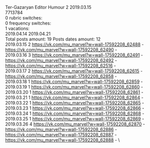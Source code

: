 Ter-Gazaryan	Editor Humour 2 2019.03.15\
7713784\
0 rubric switches:\
0 frequency switches:\
1 vacations:\
2019.04.14 2019.04.21 \
Total posts amount: 19	Posts dates amount: 12\
2019.03.15 2 https://vk.com/mu_marvel?w=wall-17592208_62488 - https://vk.com/mu_marvel?w=wall-17592208_62490 - \
2019.03.16 3 https://vk.com/mu_marvel?w=wall-17592208_62491 - https://vk.com/mu_marvel?w=wall-17592208_62492 - https://vk.com/mu_marvel?w=wall-17592208_62516 - \
2019.03.17 2 https://vk.com/mu_marvel?w=wall-17592208_62615 - https://vk.com/mu_marvel?w=wall-17592208_62858 - \
2019.03.18 1 https://vk.com/mu_marvel?w=wall-17592208_62859 - \
2019.03.19 1 https://vk.com/mu_marvel?w=wall-17592208_62860 - \
2019.03.20 1 https://vk.com/mu_marvel?w=wall-17592208_62861 - \
2019.03.21 1 https://vk.com/mu_marvel?w=wall-17592208_62864 - \
2019.03.22 1 https://vk.com/mu_marvel?w=wall-17592208_62865 - \
2019.03.23 1 https://vk.com/mu_marvel?w=wall-17592208_62866 - \
2019.03.24 1 https://vk.com/mu_marvel?w=wall-17592208_62868 - \
2019.03.25 1 https://vk.com/mu_marvel?w=wall-17592208_62869 - \
2019.03.26 4 https://vk.com/mu_marvel?w=wall-17592208_62870 - https://vk.com/mu_marvel?w=wall-17592208_62886 - https://vk.com/mu_marvel?w=wall-17592208_62887 - https://vk.com/mu_marvel?w=wall-17592208_62888 - \
